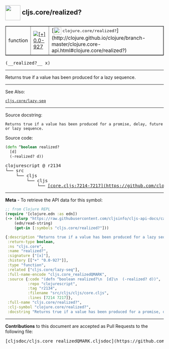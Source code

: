 ## <img width="48px" valign="middle" src="http://i.imgur.com/Hi20huC.png"> cljs.core/realized?

 <table border="1">
<tr>

<td>function</td>
<td><a href="https://github.com/cljsinfo/cljs-api-docs/tree/0.0-927"><img valign="middle" alt="[+] 0.0-927" src="https://img.shields.io/badge/+-0.0--927-lightgrey.svg"></a> </td>
<td>
[<img height="24px" valign="middle" src="http://i.imgur.com/1GjPKvB.png"> <samp>clojure.core/realized?</samp>](http://clojure.github.io/clojure/branch-master/clojure.core-api.html#clojure.core/realized?)
</td>
</tr>
</table>

 <samp>
(__realized?__ x)<br>
</samp>

---

Returns true if a value has been produced for a lazy sequence.

---


See Also:

[`cljs.core/lazy-seq`](cljs.core_lazy-seq.md)<br>

---

Source docstring:

```
Returns true if a value has been produced for a promise, delay, future or lazy sequence.
```

Source code:

```clj
(defn ^boolean realized?
  [d]
  (-realized? d))
```

 <pre>
clojurescript @ r2134
└── src
    └── cljs
        └── cljs
            └── <ins>[core.cljs:7214-7217](https://github.com/clojure/clojurescript/blob/r2134/src/cljs/cljs/core.cljs#L7214-L7217)</ins>
</pre>


---

__Meta__ - To retrieve the API data for this symbol:

```clj
;; from Clojure REPL
(require '[clojure.edn :as edn])
(-> (slurp "https://raw.githubusercontent.com/cljsinfo/cljs-api-docs/catalog/cljs-api.edn")
    (edn/read-string)
    (get-in [:symbols "cljs.core/realized?"]))
```

```clj
{:description "Returns true if a value has been produced for a lazy sequence.",
 :return-type boolean,
 :ns "cljs.core",
 :name "realized?",
 :signature ["[x]"],
 :history [["+" "0.0-927"]],
 :type "function",
 :related ["cljs.core/lazy-seq"],
 :full-name-encode "cljs.core_realizedQMARK",
 :source {:code "(defn ^boolean realized?\n  [d]\n  (-realized? d))",
          :repo "clojurescript",
          :tag "r2134",
          :filename "src/cljs/cljs/core.cljs",
          :lines [7214 7217]},
 :full-name "cljs.core/realized?",
 :clj-symbol "clojure.core/realized?",
 :docstring "Returns true if a value has been produced for a promise, delay, future or lazy sequence."}

```

---

__Contributions__ to this document are accepted as Pull Requests to the following file:

 <pre>
[cljsdoc/cljs.core_realizedQMARK.cljsdoc](https://github.com/cljsinfo/cljs-api-docs/blob/master/cljsdoc/cljs.core_realizedQMARK.cljsdoc)
</pre>

